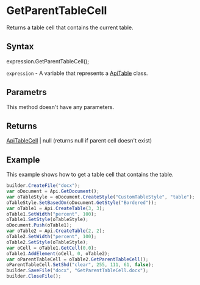 # GetParentTableCell

Returns a table cell that contains the current table.

## Syntax

expression.GetParentTableCell();

`expression` - A variable that represents a [ApiTable](../ApiTable.md) class.

## Parametrs

This method doesn't have any parameters.

## Returns

[ApiTableCell](../../ApiTableCell/ApiTableCell.md) &#124; null (returns null if parent cell doesn't exist)

## Example

This example shows how to get a table cell that contains the table.

```javascript
builder.CreateFile("docx");
var oDocument = Api.GetDocument();
var oTableStyle = oDocument.CreateStyle("CustomTableStyle", "table");
oTableStyle.SetBasedOn(oDocument.GetStyle("Bordered"));
var oTable1 = Api.CreateTable(3, 3);
oTable1.SetWidth("percent", 100);
oTable1.SetStyle(oTableStyle);
oDocument.Push(oTable1);
var oTable2 = Api.CreateTable(2, 2);
oTable2.SetWidth("percent", 100);
oTable2.SetStyle(oTableStyle);
var oCell = oTable1.GetCell(0,0);
oTable1.AddElement(oCell, 0, oTable2);
var oParentTableCell = oTable2.GetParentTableCell();
oParentTableCell.SetShd("clear", 255, 111, 61, false);
builder.SaveFile("docx", "GetParentTableCell.docx");
builder.CloseFile();
```